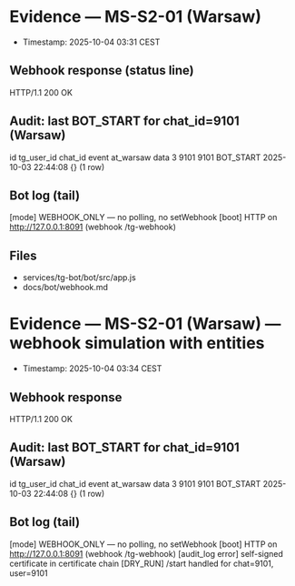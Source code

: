 # Evidence — MS-S2-01 (Warsaw)
- Timestamp: 2025-10-04 03:31 CEST

## Webhook response (status line)
HTTP/1.1 200 OK

## Audit: last BOT_START for chat_id=9101 (Warsaw)
id	tg_user_id	chat_id	event	at_warsaw	data
3	9101	9101	BOT_START	2025-10-03 22:44:08	{}
(1 row)

## Bot log (tail)
[mode] WEBHOOK_ONLY — no polling, no setWebhook
[boot] HTTP on http://127.0.0.1:8091 (webhook /tg-webhook)

## Files
- services/tg-bot/bot/src/app.js
- docs/bot/webhook.md
# Evidence — MS-S2-01 (Warsaw) — webhook simulation with entities
- Timestamp: 2025-10-04 03:34 CEST

## Webhook response
HTTP/1.1 200 OK

## Audit: last BOT_START for chat_id=9101 (Warsaw)
id	tg_user_id	chat_id	event	at_warsaw	data
3	9101	9101	BOT_START	2025-10-03 22:44:08	{}
(1 row)

## Bot log (tail)
[mode] WEBHOOK_ONLY — no polling, no setWebhook
[boot] HTTP on http://127.0.0.1:8091 (webhook /tg-webhook)
[audit_log error] self-signed certificate in certificate chain
[DRY_RUN] /start handled for chat=9101, user=9101

